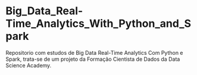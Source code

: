 # Big_Data_Real-Time_Analytics_With_Python_and_Spark
Repositorio com estudos de Big Data Real-Time Analytics Com Python e Spark, trata-se de um projeto da Formação Cientista de Dados da Data Science Academy.
